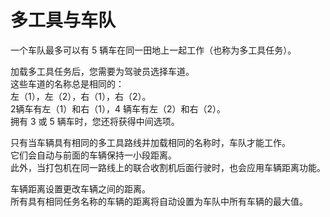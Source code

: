 # 多工具与车队
  
一个车队最多可以有 5 辆车在同一田地上一起工作（也称为多工具任务）。   


  
加载多工具任务后，您需要为驾驶员选择车道。   
这些车道的名称总是相同的：   
左（1），左（2），右（1），右（2）。   
 2辆车有左（1）和右（1），4 辆车有左（2）和右（2）。   
拥有 3 或 5 辆车时，您还将获得中间选项。   


  
只有当车辆具有相同的多工具路线并加载相同的名称时，车队才能工作。   
它们会自动与前面的车辆保持一小段距离。   
此外，当打包机在同一路线上的联合收割机后面行驶时，也会应用车辆距离功能。  


  
车辆距离设置更改车辆之间的距离。  
所有具有相同任务名称的车辆的距离将自动设置为车队中所有车辆的最大值。   


